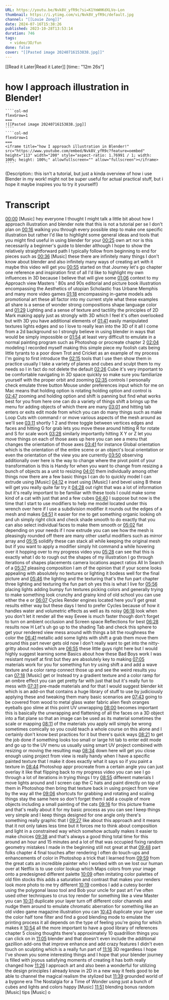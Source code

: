 ```yaml
---
URL: https://youtu.be/Nvk8V_yfR9c?si=K1YmWHKdXLVo-Lon
thumbnail: https://i.ytimg.com/vi/Nvk8V_yfR9c/default.jpg
channel: "[[Louie Zong]]"
date: 2024-07-16T15:38:26
published: 2023-10-28T13:53:14
duration: 746
tags:
  - video/3D/fun
done: false
cover: "[[Pasted image 20240716153838.jpg]]"
---
```

[[Read it Later|Read it Later]] [time:: "12m 26s"]
# how I approach illustration in Blender!
`````col
````col-md
flexGrow=1
===
![[Pasted image 20240716153838.jpg]]
````
````col-md
flexGrow=1
===
<iframe title="how I approach illustration in Blender!" src="https://www.youtube.com/embed/Nvk8V_yfR9c?feature=oembed" height="113" width="200" style="aspect-ratio: 1.76991 / 1; width: 100%; height: 100%;" allowfullscreen="" allow="fullscreen"></iframe>
````
`````
(Description:: this isn't a tutorial, but just a kinda overview of how i use Blender in my work! might not be super useful for actual practical stuff, but i hope it maybe inspires you to try it yourself!)
# Transcript
[00:00](https://youtu.be/Nvk8V_yfR9c?si=K1YmWHKdXLVo-Lon&t=0) [Music] hey everyone I thought I might talk a little bit about how I approach illustration and blender note that this is not a tutorial per se I don't plan on 
[00:16](https://youtu.be/Nvk8V_yfR9c?si=K1YmWHKdXLVo-Lon&t=16) walking you through every possible step to make one specific illustration but rather I'd like to highlight some general ideas and tools that you might find useful in using blender for your 
[00:25](https://youtu.be/Nvk8V_yfR9c?si=K1YmWHKdXLVo-Lon&t=25) own art nor is this necessarily a beginner's guide to blender although I hope to show the relatively straightforward path I typically follow from beginning to end for pieces such as 
[00:36](https://youtu.be/Nvk8V_yfR9c?si=K1YmWHKdXLVo-Lon&t=36) [Music] these there are infinitely many things I don't know about blender and also infinitely many ways of creating art with it maybe this video will get you 
[00:55](https://youtu.be/Nvk8V_yfR9c?si=K1YmWHKdXLVo-Lon&t=55) started on that Journey let's go chapter one reference and inspiration first of all I'd like to highlight my own influences in 3D because I believe that will give some 
[01:06](https://youtu.be/Nvk8V_yfR9c?si=K1YmWHKdXLVo-Lon&t=66) context to my Approach view Masters ' 80s and 90s editorial and picture book illustration encompassing the Aesthetics of utopian Scholastic fras Urbane Memphis and many more video games 
[01:18](https://youtu.be/Nvk8V_yfR9c?si=K1YmWHKdXLVo-Lon&t=78) encompassing in-game models ads promotional art these all factor into my current style what these examples all share is a sense of wonder strong compositions shape language color and 
[01:29](https://youtu.be/Nvk8V_yfR9c?si=K1YmWHKdXLVo-Lon&t=89) Lighting and a sense of texture and tactility the principles of 2D Mark making apply just as strongly with 3D which I feel it's often overlooked but with 3D you have additional elements of 
[01:41](https://youtu.be/Nvk8V_yfR9c?si=K1YmWHKdXLVo-Lon&t=101) easily manipulated textures lights edges and so I love to really lean into the 3D of it all I come from a 2d background so I strongly believe in using blender in ways that would be simply impossible or 
[01:54](https://youtu.be/Nvk8V_yfR9c?si=K1YmWHKdXLVo-Lon&t=114) at least very difficult to emulate in a normal painting program such as Photoshop or procreate chapter 2 
[02:04](https://youtu.be/Nvk8V_yfR9c?si=K1YmWHKdXLVo-Lon&t=124) modeling I recorded myself making this simple piece my foolish cats being little tyrants to a poor down Trot and Cricket as an example of my process I'm going to first introduce the 
[02:15](https://youtu.be/Nvk8V_yfR9c?si=K1YmWHKdXLVo-Lon&t=135) tools that I use then show them in practice usually I take a variety of planes and cubes and sculpt them to my needs so I in fact do not delete the default 
[02:26](https://youtu.be/Nvk8V_yfR9c?si=K1YmWHKdXLVo-Lon&t=146) Cube it's very important to be comfortable navigating in 3D space quickly so make sure you familiarize yourself with the proper orbit and zooming 
[02:35](https://youtu.be/Nvk8V_yfR9c?si=K1YmWHKdXLVo-Lon&t=155) controls I personally check emulate three button Mouse under preferences input which for me on Mac means that holding option is rotating holding option and control is 
[02:47](https://youtu.be/Nvk8V_yfR9c?si=K1YmWHKdXLVo-Lon&t=167) zooming and holding option and shift is panning but find what works best for you from here one can do a variety of things shift a brings up the menu for adding objects of which there are many 
[03:01](https://youtu.be/Nvk8V_yfR9c?si=K1YmWHKdXLVo-Lon&t=181) and hitting tab enters or exits edit mode from which you can do many things such as make Loop Cuts with command r or move various aspects of the mesh around as we'll see 
[03:11](https://youtu.be/Nvk8V_yfR9c?si=K1YmWHKdXLVo-Lon&t=191) shortly 1 2 and three toggle between vertices edges and faces and hitting G for grab lets you move these around hitting R for rotate and S for scale work 
[03:28](https://youtu.be/Nvk8V_yfR9c?si=K1YmWHKdXLVo-Lon&t=208) similarly importantly hitting X Y or Z let you move things on each of those axes up here you can see a menu that changes the orientation of those axes 
[03:41](https://youtu.be/Nvk8V_yfR9c?si=K1YmWHKdXLVo-Lon&t=221) for instance Global orientation which is the orientation of the entire scene or an object's local orientation or even the orientation of the view you are currently 
[03:50](https://youtu.be/Nvk8V_yfR9c?si=K1YmWHKdXLVo-Lon&t=230) observing additionally over here is the way to change where the pivot point of your transformation is this is Handy for when you want to change from resizing a bunch of objects as a unit to resizing 
[04:01](https://youtu.be/Nvk8V_yfR9c?si=K1YmWHKdXLVo-Lon&t=241) them individually among other things now there are a few basic things I can do to quickly model I can extrude using [Music] 
[04:12](https://youtu.be/Nvk8V_yfR9c?si=K1YmWHKdXLVo-Lon&t=252) e inset using [Music] I and bevel using B these will get you really quite far try it 
[04:28](https://youtu.be/Nvk8V_yfR9c?si=K1YmWHKdXLVo-Lon&t=268) out right that was a lot of information but it's really important to be familiar with these tools I could make some kind of a cat with just that and a few cubes 
[04:40](https://youtu.be/Nvk8V_yfR9c?si=K1YmWHKdXLVo-Lon&t=280) I suppose but now is the time that I start to use modifiers to help me model located under this wrench over here if I use a subdivision modifier it rounds out the edges of a mesh and makes 
[04:51](https://youtu.be/Nvk8V_yfR9c?si=K1YmWHKdXLVo-Lon&t=291) it easier for me to get something organic looking oh and uh simply right click and check shade smooth to do exactly that you can also select individual faces to make them smooth or 
[05:02](https://youtu.be/Nvk8V_yfR9c?si=K1YmWHKdXLVo-Lon&t=302) flat depending on your needs if I now extrude you can see how the mesh is pleasingly rounded off there are many other useful modifiers such as mirror array and 
[05:15](https://youtu.be/Nvk8V_yfR9c?si=K1YmWHKdXLVo-Lon&t=315) solidify these can stack all while keeping the original mesh but if you want to apply a modifier simply hit command a while hovering over it hopping over to my progress video you 
[05:28](https://youtu.be/Nvk8V_yfR9c?si=K1YmWHKdXLVo-Lon&t=328) can see that this is exactly what I do to rough out the shapes of my illustration I go through iterations of shapes placements camera locations aspect ratios All In Search of a 
[05:37](https://youtu.be/Nvk8V_yfR9c?si=K1YmWHKdXLVo-Lon&t=337) pleasing composition I am of the opinion that if your scene looks appealing with absolutely no textures or lighting it bodess well for the final picture and 
[05:46](https://youtu.be/Nvk8V_yfR9c?si=K1YmWHKdXLVo-Lon&t=346) the lighting and the texturing that's the fun part chapter three lighting and texturing the fun part oh yes this is what I live for 
[05:56](https://youtu.be/Nvk8V_yfR9c?si=K1YmWHKdXLVo-Lon&t=356) placing lights adding bumpy fun textures picking colors and generally trying to make something look crunchy and grainy kind of old school you can use either the e or 
[06:07](https://youtu.be/Nvk8V_yfR9c?si=K1YmWHKdXLVo-Lon&t=367) Cycles Render engines located here you'll get great results either way but these days I tend to prefer Cycles because of how it handles water and volumetric effects as well as its noisy 
[06:18](https://youtu.be/Nvk8V_yfR9c?si=K1YmWHKdXLVo-Lon&t=378) look when you don't let it render all the way Eevee is much faster though don't forget to turn on ambient occlusion and Screen space Reflections for best 
[06:28](https://youtu.be/Nvk8V_yfR9c?si=K1YmWHKdXLVo-Lon&t=388) results now H Let's uh go up to the shading Tab and check this sphere to get your rendered view mess around with things a bit the roughness the color the 
[06:41](https://youtu.be/Nvk8V_yfR9c?si=K1YmWHKdXLVo-Lon&t=401) metallic add some lights with shift a grab them move them around this part never gets old now I don't really want to get into the nitty-gritty about nodes which are 
[06:55](https://youtu.be/Nvk8V_yfR9c?si=K1YmWHKdXLVo-Lon&t=415) these little guys right here but I would highly suggest learning some Basics about how these Bad Boys work I was resistant myself at first but they are absolutely key to making 
[07:05](https://youtu.be/Nvk8V_yfR9c?si=K1YmWHKdXLVo-Lon&t=425) materials work for you for something fun try using shift a and add a wave texture and a color ramp connect those up and see the weird results you can 
[07:18](https://youtu.be/Nvk8V_yfR9c?si=K1YmWHKdXLVo-Lon&t=438) [Music] get or Instead try a gradient texture and a color ramp for an ombre effect you can get pretty far with just that but it's really fun to mess with 
[07:31](https://youtu.be/Nvk8V_yfR9c?si=K1YmWHKdXLVo-Lon&t=451) pre-made materials and for that I would suggest blender kit which is an add-on that contains a huge library of stuff to use by judiciously applying these and tweaking them many basic scenarios are 
[07:43](https://youtu.be/Nvk8V_yfR9c?si=K1YmWHKdXLVo-Lon&t=463) going to be covered from wood to metal glass water fabric alien flesh oranges eyeballs goo slime at this point UV unwrapping 
[08:00](https://youtu.be/Nvk8V_yfR9c?si=K1YmWHKdXLVo-Lon&t=480) becomes important this is basically the unwrapping and flattening of all the faces on a 3D object into a flat plane so that an image can be used as its material sometimes the scale or mapping 
[08:11](https://youtu.be/Nvk8V_yfR9c?si=K1YmWHKdXLVo-Lon&t=491) of the materials you apply will simply be wrong sometimes comically so you could teach a whole course on this alone and I certainly don't know best practices for it but there's quick ways 
[08:21](https://youtu.be/Nvk8V_yfR9c?si=K1YmWHKdXLVo-Lon&t=501) to get the job done if something looks too small or large hit tab to enter edit mode and go up to the UV menu us usually using smart UV project combined with resizing or moving the resulting map 
[08:34](https://youtu.be/Nvk8V_yfR9c?si=K1YmWHKdXLVo-Lon&t=514) down here will get you close enough using project from view is really handy when I have a specific painted texture that I make it does exactly what it says so if you paint a texture in 
[08:44](https://youtu.be/Nvk8V_yfR9c?si=K1YmWHKdXLVo-Lon&t=524) Photoshop appr procreate from a certain angle you can just overlay it like that flipping back to my progress video you can see I go through a lot of iterations in trying things I try 
[08:55](https://youtu.be/Nvk8V_yfR9c?si=K1YmWHKdXLVo-Lon&t=535) different materials I move lights around and I screen cap the C hats and paint directly on top of them in Photoshop then bring that texture back in using project from view by the way all the 
[09:06](https://youtu.be/Nvk8V_yfR9c?si=K1YmWHKdXLVo-Lon&t=546) shortcuts for grabbing and rotating and scaling things stay the same here so don't forget them I add a couple of more objects including a small painting of the cats 
[09:16](https://youtu.be/Nvk8V_yfR9c?si=K1YmWHKdXLVo-Lon&t=556) for this picture frame and that's really about it for my basic process as you can see I keep things very simple and I keep things designed for one angle only there's something really graphic that I 
[09:27](https://youtu.be/Nvk8V_yfR9c?si=K1YmWHKdXLVo-Lon&t=567) like about this approach and it means that it not only takes less time but it forces me to think about composition and light in a constrained way which somehow actually makes it easier to make choices 
[09:38](https://youtu.be/Nvk8V_yfR9c?si=K1YmWHKdXLVo-Lon&t=578) and that's always a good thing total time for this around an hour and 15 minutes and a lot of that was occupied fixing random geometry mistakes I made in the beginning still not great at that 
[09:48](https://youtu.be/Nvk8V_yfR9c?si=K1YmWHKdXLVo-Lon&t=588) part folks chapter 4 final touches after rendering I often do touch-ups and enhancements of color in Photoshop a trick that I learned from 
[09:59](https://youtu.be/Nvk8V_yfR9c?si=K1YmWHKdXLVo-Lon&t=599) from the great cats an incredible painter who I worked with on we lost our human over at Netflix is to use color lookup which Maps colors from your image onto a predesigned different palette 
[10:09](https://youtu.be/Nvk8V_yfR9c?si=K1YmWHKdXLVo-Lon&t=609) often imitating color palettes of old film stocks this adds a saturation and contrast that makes your renders look more photo to me try different 
[10:19](https://youtu.be/Nvk8V_yfR9c?si=K1YmWHKdXLVo-Lon&t=619) combos I add a cutesy border using the polygonal lasso tool and Bob your uncle for past art I've often used other techniques to crus toy render for something like a view Master you can 
[10:31](https://youtu.be/Nvk8V_yfR9c?si=K1YmWHKdXLVo-Lon&t=631) duplicate your layer turn off different color channels and nudge them around to emulate chromatic aberration for something like an old video game magazine illustration you can 
[10:43](https://youtu.be/Nvk8V_yfR9c?si=K1YmWHKdXLVo-Lon&t=643) duplicate your layer use the color half tone filter and find a good blending mode to emulate the printing process it all depends on the type of feeling you're going for which makes it 
[10:54](https://youtu.be/Nvk8V_yfR9c?si=K1YmWHKdXLVo-Lon&t=654) all the more important to have a good library of references chapter 5 closing thoughts there's approximately 10 quadrillion things you can click on in 
[11:05](https://youtu.be/Nvk8V_yfR9c?si=K1YmWHKdXLVo-Lon&t=665) blender and that doesn't even include the additional gazillion add-ons that improve enhance and add crazy features I didn't even touch on sculpting which is a really fun part of 
[11:16](https://youtu.be/Nvk8V_yfR9c?si=K1YmWHKdXLVo-Lon&t=676) 3D regardless I hope I've shown you some interesting things and I hope that your blender journey is filled with joyous satisfying moments of creating it has both really changed how 
[11:26](https://youtu.be/Nvk8V_yfR9c?si=K1YmWHKdXLVo-Lon&t=686) I approach art and also been a wonderful for utilizing the design principles I already know in 2D in a new way it feels good to be able to channel the magical realism the stylized but 
[11:39](https://youtu.be/Nvk8V_yfR9c?si=K1YmWHKdXLVo-Lon&t=699) grounded world of a bygone era The Nostalgia for a Time of Wonder using just a bunch of cubes and lights and colors happy [Music] 
[11:51](https://youtu.be/Nvk8V_yfR9c?si=K1YmWHKdXLVo-Lon&t=711) blending bonus random [Music] tips [Music] o 